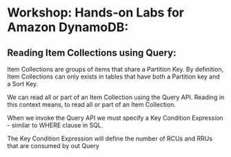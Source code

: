 # Workshop: Hands-on Labs for Amazon DynamoDB:

## Reading Item Collections using Query:
Item Collections are groups of items that share a Partition Key. By definition, Item Collections can only exists in tables that
have both a Partition key and a Sort Key.

We can read all or part of an Item Collection using the Query API. Reading in this context means, to read all or part of an Item Collection.

When we invoke the Query API we must specify a Key Condition Expression - similar to WHERE clause in SQL.

The Key Condition Expression will define the number of RCUs and RRUs that are consumed by out Query
